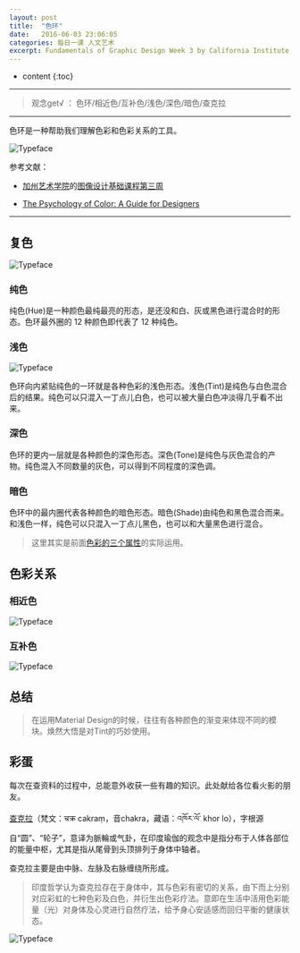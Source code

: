 ```yaml
---
layout: post
title:  "色环"
date:   2016-06-03 23:06:05
categories: 每日一课 人文艺术
excerpt: Fundamentals of Graphic Design Week 3 by California Institute of the Arts
---
```


* content
{:toc}

---

> 观念get√ ： 色环/相近色/互补色/浅色/深色/暗色/查克拉

---

色环是一种帮助我们理解色彩和色彩关系的工具。

![Typeface](http://o7y3ots7t.bkt.clouddn.com/2016/06/05/Screen%20Shot%202016-06-06%20at%2011.33.21%20PM.png)


参考文献：

* [加州艺术学院](https://art.calarts.edu/)的[图像设计基础课程第三周](https://www.coursera.org/learn/fundamentals-of-graphic-design/)

* [The Psychology of Color: A Guide for Designers](http://visual.ly/color-guide-designers)


---

## 复色

![Typeface](http://o7y3ots7t.bkt.clouddn.com/2016/06/05/Screen%20Shot%202016-06-06%20at%2011.02.24%20PM.png)

### 纯色

纯色(Hue)是一种颜色最纯最亮的形态，是还没和白、灰或黑色进行混合时的形态。色环最外圈的 12 种颜色即代表了 12 种纯色。

### 浅色

![Typeface](http://o7y3ots7t.bkt.clouddn.com/2016/06/05/Screen%20Shot%202016-06-06%20at%2011.01.36%20PM.png)

色环向内紧贴纯色的一环就是各种色彩的浅色形态。浅色(Tint)是纯色与白色混合后的结果。纯色可以只混入一丁点儿白色，也可以被大量白色冲淡得几乎看不出来。

### 深色

色环的更内一层就是各种颜色的深色形态。深色(Tone)是纯色与灰色混合的产物。纯色混入不同数量的灰色，可以得到不同程度的深色调。

### 暗色

色环中的最内圈代表各种颜色的暗色形态。暗色(Shade)由纯色和黑色混合而来。和浅色一样，纯色可以只混入一丁点儿黑色，也可以和大量黑色进行混合。

> 这里其实是前面[色彩的三个属性](http://daoling.github.io/2016/06/03/%E8%89%B2%E5%BD%A9%E5%9F%BA%E7%A1%80/#section-4)的实际运用。


## 色彩关系

###  相近色

![Typeface](http://o7y3ots7t.bkt.clouddn.com/2016/06/05/Screen%20Shot%202016-06-06%20at%2011.01.05%20PM.png)

###  互补色

![Typeface](http://o7y3ots7t.bkt.clouddn.com/2016/06/05/Screen%20Shot%202016-06-06%20at%2011.01.23%20PM.png)

##  总结

>  在运用Material Design的时候，往往有各种颜色的渐变来体现不同的模块。焕然大悟是对Tint的巧妙使用。

##  彩蛋

每次在查资料的过程中，总能意外收获一些有趣的知识。此处献给各位看火影的朋友。

[查克拉](https://zh.wikipedia.org/wiki/%E6%9F%A5%E5%85%8B%E6%8B%89)（梵文：चक्र cakraṃ，音chakra，藏语：འཁོར་ལོ་ khor lo），字根源自“圆”、“轮子”，意译为脈輪或气卦，在印度瑜伽的观念中是指分布于人体各部位的能量中枢，尤其是指从尾骨到头顶排列于身体中轴者。

查克拉主要是由中脉、左脉及右脉缠绕所形成。

> 印度哲学认为查克拉存在于身体中，其与色彩有密切的关系，由下而上分别对应彩虹的七种色彩及白色，并衍生出色彩疗法。意即在生活中活用色彩能量（光）对身体及心灵进行自然疗法，给予身心安适感而回归平衡的健康状态。

![Typeface](http://o7y3ots7t.bkt.clouddn.com/2016%2F06%2F05%2FScreen%20Shot%202016-06-06%20at%2011.56.05%20PM.png)
